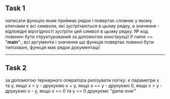 ## Task 1

написати функцію якам приймає рядок і повертає словник у якому
ключами є всі символи, які зустрічаються в цьому рядку, а значення - відповідні
вірогідності зустріти цей символ в цьому рядку.
№ код повинен бути структурований за допомогою конструкції if name == "__main__":,
всі аргументи і значення що функція повертає повинні бути типізовані, функція має рядок документації

---

## Task 2

за допомогою тернарного оператора релізувати логіку:
є параметри x та у,
якщо x < y - друкуємо x + y,
якщо x == y - друкуємо 0,
якщо x > y - друкуємо x - y,
якщо x == 0 та y == 0 друкуємо "game over"
